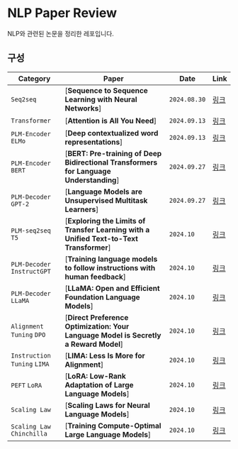 # NLP Paper Review

NLP와 관련된 논문을 정리한 레포입니다. 

## 구성 
|**Category**|**Paper**|**Date**|**Link**|
| ------------------------ | ------------| ----------- |----------- |
|`Seq2seq`|[**Sequence to Sequence Learning with Neural Networks**]|`2024.08.30`|[링크](https://arxiv.org/abs/1409.3215)|
|`Transformer`|[**Attention is All You Need**]|`2024.09.13`|[링크](https://arxiv.org/abs/1706.03762)|
|`PLM-Encoder` `ELMo`|[**Deep contextualized word representations**]|`2024.09.13`|[링크](https://arxiv.org/abs/1802.05365)|
|`PLM-Encoder` `BERT`|[**BERT: Pre-training of Deep Bidirectional Transformers for Language Understanding**]|`2024.09.27`|[링크](https://arxiv.org/abs/1409.3215)|
|`PLM-Decoder` `GPT-2`|[**Language Models are Unsupervised Multitask Learners**]|`2024.09.27`|[링크](https://cdn.openai.com/better-language-models/language_models_are_unsupervised_multitask_learners.pdf)|
|`PLM-seq2seq` `T5`|[**Exploring the Limits of Transfer Learning with a Unified Text-to-Text Transformer**]|`2024.10`|[링크](https://arxiv.org/abs/1910.10683)|
|`PLM-Decoder` `InstructGPT`|[**Training language models to follow instructions with human feedback**]|`2024.10`|[링크](https://arxiv.org/abs/2203.02155)|
|`PLM-Decoder` `LLaMA`|[**LLaMA: Open and Efficient Foundation Language Models**]|`2024.10`|[링크](https://arxiv.org/abs/2302.13971)|
|`Alignment Tuning` `DPO`|[**Direct Preference Optimization: Your Language Model is Secretly a Reward Model**]|`2024.10`|[링크](https://arxiv.org/abs/2305.18290)|
|`Instruction Tuning` `LIMA`|[**LIMA: Less Is More for Alignment**]|`2024.10`|[링크](https://arxiv.org/abs/2305.11206)|
|`PEFT` `LoRA`|[**LoRA: Low-Rank Adaptation of Large Language Models**]|`2024.10`|[링크](https://arxiv.org/abs/2302.13971)|
|`Scaling Law`|[**Scaling Laws for Neural Language Models**]|`2024.10`|[링크](https://arxiv.org/abs/2001.08361)|
|`Scaling Law` `Chinchilla`|[**Training Compute-Optimal Large Language Models**]|`2024.10`|[링크](https://arxiv.org/abs/2203.15556)|
